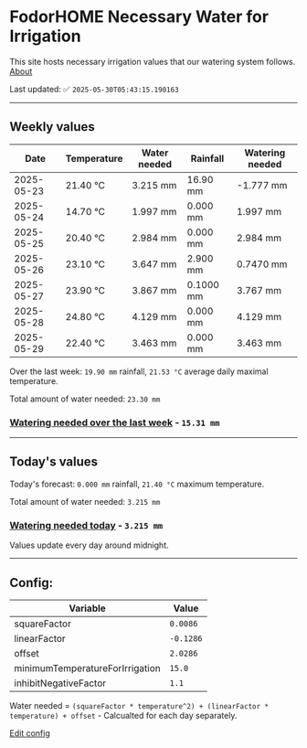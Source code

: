 # FodorHOME Necessary Water for Irrigation

This site hosts necessary irrigation values that our watering system follows. [About](https://github.com/redyau/irrigation)

Last updated: ✅ `2025-05-30T05:43:15.190163`

---

## Weekly values

| Date | Temperature | Water needed | Rainfall | Watering needed |
|-----|-----|-----|-----|-----|
| 2025-05-23 | 21.40 °C | 3.215 mm | 16.90 mm | -1.777 mm |
| 2025-05-24 | 14.70 °C | 1.997 mm | 0.000 mm | 1.997 mm |
| 2025-05-25 | 20.40 °C | 2.984 mm | 0.000 mm | 2.984 mm |
| 2025-05-26 | 23.10 °C | 3.647 mm | 2.900 mm | 0.7470 mm |
| 2025-05-27 | 23.90 °C | 3.867 mm | 0.1000 mm | 3.767 mm |
| 2025-05-28 | 24.80 °C | 4.129 mm | 0.000 mm | 4.129 mm |
| 2025-05-29 | 22.40 °C | 3.463 mm | 0.000 mm | 3.463 mm |


Over the last week: `19.90 mm` rainfall, `21.53 °C` average daily maximal temperature.

Total amount of water needed: `23.30 mm`

### [Watering needed over the last week](lastweek.txt) - `15.31 mm`

---

## Today's values

Today's forecast: `0.000 mm` rainfall, `21.40 °C` maximum temperature.

Total amount of water needed: `3.215 mm`

### [Watering needed today](today.txt) - `3.215 mm`

Values update every day around midnight.

---

## Config:

| Variable | Value |
|-----|-----|
| squareFactor | `0.0086` |
| linearFactor | `-0.1286` |
| offset | `2.0286` |
| minimumTemperatureForIrrigation | `15.0` |
| inhibitNegativeFactor | `1.1` |

Water needed = `(squareFactor * temperature^2) + (linearFactor * temperature) + offset` - Calcualted for each day separately.

[Edit config](https://github.com/RedyAu/irrigation/edit/main/config.json)
